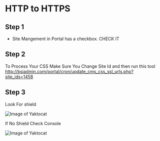# HTTP to HTTPS 

## Step 1

- Site Mangement in Portal has a checkbox. CHECK IT 

## Step 2

To Process Your CSS Make Sure You Change Site Id and then run this tool
http://bsiadmin.com/portal/cron/update_cms_css_ssl_urls.php?site_ids=1458



## Step 3 
 
Look For shield
 
![Image of Yaktocat](http://d6449bb3dc657045bfc9-290115cc0d6de62a29c33db202ae565c.r80.cf1.rackcdn.com/1334/Screenshot_2017-05-23_17.12.44.png)


If No Shield Check Console

![Image of Yaktocat](http://d6449bb3dc657045bfc9-290115cc0d6de62a29c33db202ae565c.r80.cf1.rackcdn.com/1334/Screenshot_2017-05-23_17.20.11.png)
